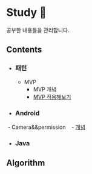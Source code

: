 # Study :green_book:
공부한 내용들을 관리합니다.

## Contents 
- ### 패턴

  - MVP
    - MVP 개념 
    - [MVP 적용해보기](https://github.com/leebyungchangPort/study/tree/master/mvp/MvpExam)

- ### Android

  - Camera&&permission
    - [개념](https://github.com/leebyungchangPort/study/blob/master/camera&&permission/README.md)

- ### Java



## Algorithm 
